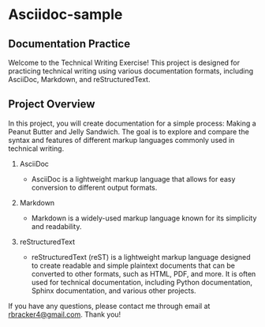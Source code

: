 # Asciidoc-sample

## Documentation Practice

Welcome to the Technical Writing Exercise! This project is designed for practicing technical writing using various documentation formats, including AsciiDoc, Markdown, and reStructuredText.

## Project Overview

In this project, you will create documentation for a simple process: Making a Peanut Butter and Jelly Sandwich. The goal is to explore and compare the syntax and features of different markup languages commonly used in technical writing.

1. AsciiDoc

   * AsciiDoc is a lightweight markup language that allows for easy conversion to different output formats.
  
2. Markdown

   * Markdown is a widely-used markup language known for its simplicity and readability.

3. reStructuredText

    * reStructuredText (reST) is a lightweight markup language designed to create readable and simple plaintext documents that can be converted to other formats, such as HTML, PDF, and more. It is often used for technical documentation, including Python documentation, Sphinx documentation, and various other projects.

If you have any questions, please contact me through email at rbracker4@gmail.com. Thank you!
